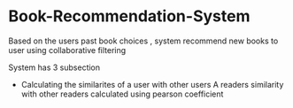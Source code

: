 # Book-Recommendation-System
Based on the users past book choices , system recommend new books to user using collaborative filtering


System has 3 subsection

- Calculating the similarites of a user with other users
  A readers similarity with other readers calculated using pearson coefficient

